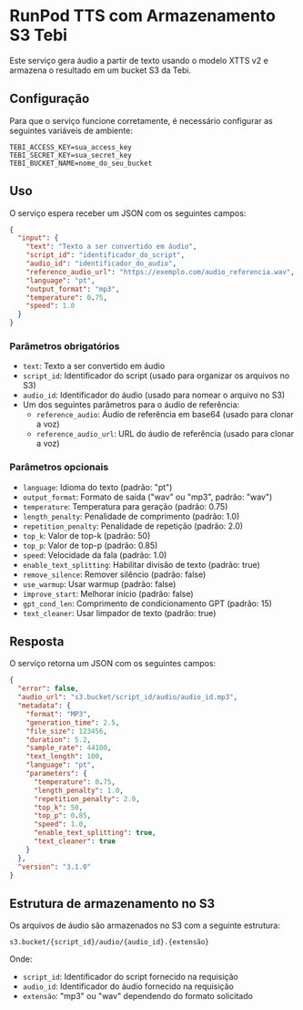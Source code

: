 # RunPod TTS com Armazenamento S3 Tebi

Este serviço gera áudio a partir de texto usando o modelo XTTS v2 e armazena o resultado em um bucket S3 da Tebi.

## Configuração

Para que o serviço funcione corretamente, é necessário configurar as seguintes variáveis de ambiente:

```
TEBI_ACCESS_KEY=sua_access_key
TEBI_SECRET_KEY=sua_secret_key
TEBI_BUCKET_NAME=nome_do_seu_bucket
```

## Uso

O serviço espera receber um JSON com os seguintes campos:

```json
{
  "input": {
    "text": "Texto a ser convertido em áudio",
    "script_id": "identificador_do_script",
    "audio_id": "identificador_do_audio",
    "reference_audio_url": "https://exemplo.com/audio_referencia.wav",
    "language": "pt",
    "output_format": "mp3",
    "temperature": 0.75,
    "speed": 1.0
  }
}
```

### Parâmetros obrigatórios

- `text`: Texto a ser convertido em áudio
- `script_id`: Identificador do script (usado para organizar os arquivos no S3)
- `audio_id`: Identificador do áudio (usado para nomear o arquivo no S3)
- Um dos seguintes parâmetros para o áudio de referência:
  - `reference_audio`: Áudio de referência em base64 (usado para clonar a voz)
  - `reference_audio_url`: URL do áudio de referência (usado para clonar a voz)

### Parâmetros opcionais

- `language`: Idioma do texto (padrão: "pt")
- `output_format`: Formato de saída ("wav" ou "mp3", padrão: "wav")
- `temperature`: Temperatura para geração (padrão: 0.75)
- `length_penalty`: Penalidade de comprimento (padrão: 1.0)
- `repetition_penalty`: Penalidade de repetição (padrão: 2.0)
- `top_k`: Valor de top-k (padrão: 50)
- `top_p`: Valor de top-p (padrão: 0.85)
- `speed`: Velocidade da fala (padrão: 1.0)
- `enable_text_splitting`: Habilitar divisão de texto (padrão: true)
- `remove_silence`: Remover silêncio (padrão: false)
- `use_warmup`: Usar warmup (padrão: false)
- `improve_start`: Melhorar início (padrão: false)
- `gpt_cond_len`: Comprimento de condicionamento GPT (padrão: 15)
- `text_cleaner`: Usar limpador de texto (padrão: true)

## Resposta

O serviço retorna um JSON com os seguintes campos:

```json
{
  "error": false,
  "audio_url": "s3.bucket/script_id/audio/audio_id.mp3",
  "metadata": {
    "format": "MP3",
    "generation_time": 2.5,
    "file_size": 123456,
    "duration": 5.2,
    "sample_rate": 44100,
    "text_length": 100,
    "language": "pt",
    "parameters": {
      "temperature": 0.75,
      "length_penalty": 1.0,
      "repetition_penalty": 2.0,
      "top_k": 50,
      "top_p": 0.85,
      "speed": 1.0,
      "enable_text_splitting": true,
      "text_cleaner": true
    }
  },
  "version": "3.1.0"
}
```

## Estrutura de armazenamento no S3

Os arquivos de áudio são armazenados no S3 com a seguinte estrutura:

```
s3.bucket/{script_id}/audio/{audio_id}.{extensão}
```

Onde:
- `script_id`: Identificador do script fornecido na requisição
- `audio_id`: Identificador do áudio fornecido na requisição
- `extensão`: "mp3" ou "wav" dependendo do formato solicitado